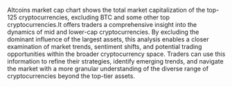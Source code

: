 Altcoins market cap chart shows the total market capitalization of the top-125 cryptocurrencies, excluding BTC and some other top cryptocurrencies.It offers traders a comprehensive insight into the dynamics of mid and lower-cap cryptocurrencies. By excluding the dominant influence of the largest assets, this analysis enables a closer examination of market trends, sentiment shifts, and potential trading opportunities within the broader cryptocurrency space. Traders can use this information to refine their strategies, identify emerging trends, and navigate the market with a more granular understanding of the diverse range of cryptocurrencies beyond the top-tier assets.